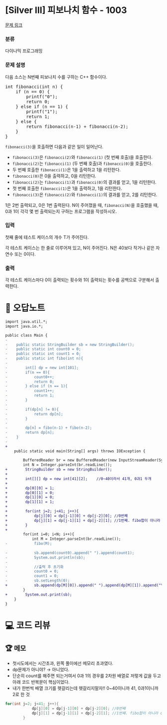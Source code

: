 # [Silver III] 피보나치 함수 - 1003 

[문제 링크](https://www.acmicpc.net/problem/1003) 

### 분류

다이나믹 프로그래밍

### 문제 설명

<p>다음 소스는 N번째 피보나치 수를 구하는 C++ 함수이다.</p>

<pre>int fibonacci(int n) {
    if (n == 0) {
        printf("0");
        return 0;
    } else if (n == 1) {
        printf("1");
        return 1;
    } else {
        return fibonacci(n‐1) + fibonacci(n‐2);
    }
}
</pre>

<p><code>fibonacci(3)</code>을 호출하면 다음과 같은 일이 일어난다.</p>

<ul>
	<li><code>fibonacci(3)</code>은 <code>fibonacci(2)</code>와 <code>fibonacci(1)</code> (첫 번째 호출)을 호출한다.</li>
	<li><code>fibonacci(2)</code>는 <code>fibonacci(1)</code> (두 번째 호출)과 <code>fibonacci(0)</code>을 호출한다.</li>
	<li>두 번째 호출한 <code>fibonacci(1)</code>은 1을 출력하고 1을 리턴한다.</li>
	<li><code>fibonacci(0)</code>은 0을 출력하고, 0을 리턴한다.</li>
	<li><code>fibonacci(2)</code>는 <code>fibonacci(1)</code>과 <code>fibonacci(0)</code>의 결과를 얻고, 1을 리턴한다.</li>
	<li>첫 번째 호출한 <code>fibonacci(1)</code>은 1을 출력하고, 1을 리턴한다.</li>
	<li><code>fibonacci(3)</code>은 <code>fibonacci(2)</code>와 <code>fibonacci(1)</code>의 결과를 얻고, 2를 리턴한다.</li>
</ul>

<p>1은 2번 출력되고, 0은 1번 출력된다. N이 주어졌을 때, <code>fibonacci(N)</code>을 호출했을 때, 0과 1이 각각 몇 번 출력되는지 구하는 프로그램을 작성하시오.</p>

### 입력 

 <p>첫째 줄에 테스트 케이스의 개수 T가 주어진다.</p>

<p>각 테스트 케이스는 한 줄로 이루어져 있고, N이 주어진다. N은 40보다 작거나 같은 자연수 또는 0이다.</p>

### 출력 

 <p>각 테스트 케이스마다 0이 출력되는 횟수와 1이 출력되는 횟수를 공백으로 구분해서 출력한다.</p>



#  🚀  오답노트 

```diff
import java.util.*;
import java.io.*;

public class Main {
-    
-    public static StringBuilder sb = new StringBuilder();
-    public static int count0 = 0;
-    public static int count1 = 0;
-    public static int fibo(int n){
-        
-        int[] dp = new int[101];
-        if(n == 0){
-            count0++;
-            return 0;
-        } else if (n == 1){
-            count1++;
-            return 1;
-        }
-        
-        if(dp[n] != 0){
-            return dp[n];
-        }
-        
-        dp[n] = fibo(n-1) + fibo(n-2);
-        return dp[n];
-    }
-    
+
    public static void main(String[] args) throws IOException {
   
        BufferedReader br = new BufferedReader(new InputStreamReader(System.in));
        int N = Integer.parseInt(br.readLine());
+        StringBuilder sb = new StringBuilder();
+        
+        int[][] dp = new int[41][2];    //0~40이라서 41개, 0과1 두개 
+        
+        dp[0][0] = 1;
+        dp[0][1] = 0;
+        dp[1][0] = 0;
+        dp[1][1] = 1;
+        
+        for(int j=2; j<41; j++){
+            dp[j][0] = dp[j-1][0] + dp[j-2][0]; //0번째
+            dp[j][1] = dp[j-1][1] + dp[j-2][1]; //1번째. fibo합이 아니라 count누적!!
+        }
+            
        for(int i=0; i<N; i++){
            int M = Integer.parseInt(br.readLine());
-            fibo(M);
            
-            sb.append(count0).append(" ").append(count1);
-            System.out.println(sb);
-            
-            //출력 후 초기화 
-            count0 = 0;
-            count1 = 0;
-            sb.setLength(0);
+            sb.append(dp[M][0]).append(" ").append(dp[M][1]).append("\n");
        }
+        System.out.print(sb);
    }
}

```

# 💻 코드 리뷰




 ## 🏆 메모 

- 첫시도에서는 시간초과, 왼쪽 풀이에선 메모리 초과였다.
- dp문제가 아니야? → 아니었다. 
- 단순히 count를 해주면 되는거여서 0과 1의 경우를 2차원 배열로 저렇게 값을 두고 아래 코드 반복문이 핵심이었다.
- 내가 한번씩 배열 크기를 헷갈리는데 헷갈리지말자!! 0~40이니까 41, 0과1이니까 2로 한 것 
```java
for(int j=2; j<41; j++){
            dp[j][0] = dp[j-1][0] + dp[j-2][0]; //0번째
            dp[j][1] = dp[j-1][1] + dp[j-2][1]; //1번째. fibo합이 아니라 count누적!!
        }
```